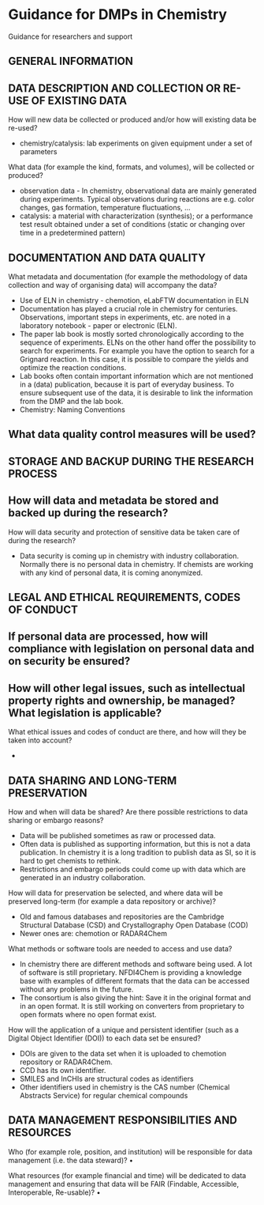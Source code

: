 # Guidance for DMPs in Chemistry

Guidance for researchers and support
## GENERAL INFORMATION


## DATA DESCRIPTION AND COLLECTION OR RE-USE OF EXISTING DATA

How will new data be collected or produced and/or how will existing data be re-used?
- chemistry/catalysis: lab experiments on given equipment under a set of parameters


What data (for example the kind, formats, and volumes), will be collected or produced?
- observation data - In chemistry, observational data are mainly generated during experiments. Typical observations during reactions are e.g. color changes, gas formation, temperature fluctuations, ...
- catalysis:  a material with characterization (synthesis); or a performance test result obtained under a set of conditions (static or changing over time in a predetermined pattern)


## DOCUMENTATION AND DATA QUALITY

What metadata and documentation (for example the methodology of data collection and way of organising data) will accompany the data?
- Use of ELN in chemistry - chemotion, eLabFTW documentation in ELN
- Documentation has played a crucial role in chemistry for centuries. Observations, important steps in experiments, etc. are noted in a laboratory notebook - paper or electronic (ELN). 
- The paper lab book is mostly sorted chronologically according to the sequence of experiments. ELNs on the other hand offer the possibility to search for experiments. For example you have the option to search for a Grignard reaction. In this case, it is  possible to compare the yields and optimize the reaction conditions.
- Lab books often contain important information which are not mentioned in a (data) publication, because it is part of everyday business. To ensure subsequent use of the data, it is desirable to link the information from the DMP and the lab book.  
- Chemistry: Naming Conventions


What data quality control measures will be used?
- 

## STORAGE AND BACKUP DURING THE RESEARCH PROCESS
How will data and metadata be stored and backed up during the research?
- 

How will data security and protection of sensitive data be taken care of during the research?
- Data security is coming up in chemistry with industry collaboration. Normally there is no personal data in chemistry. If chemists are working with any kind of personal data, it is coming anonymized.  


## LEGAL AND ETHICAL REQUIREMENTS, CODES OF CONDUCT

If personal data are processed, how will compliance with legislation on personal data and on security be ensured?
- 

How will other legal issues, such as intellectual property rights and ownership, be managed? What legislation is applicable?
- 

What ethical issues and codes of conduct are there, and how will they be taken into account?

- 

## DATA SHARING AND LONG-TERM PRESERVATION

How and when will data be shared? Are there possible restrictions to data sharing or embargo
reasons?
- Data will be published sometimes as raw or processed data. 
- Often data is published as supporting information, but this is not a data publication. In chemistry it is a long tradition to publish data as SI, so it is hard to get chemists to rethink.
- Restrictions and embargo periods could come up with data which are generated in an industry collaboration. 


How will data for preservation be selected, and where data will be preserved long-term (for
example a data repository or archive)?
- Old and famous databases and repositories are the Cambridge Structural Database (CSD) and Crystallography Open Database (COD)
- Newer ones are: chemotion or RADAR4Chem


What methods or software tools are needed to access and use data?
- In chemistry there are different methods and software being used. A lot of software is still proprietary. NFDI4Chem is providing a knowledge base with examples of different formats that the data can be accessed without any problems in the future. 
- The consortium is also giving the hint: Save it in the original format and in an open format. It is still working on converters from proprietary to open formats where no open format exist.


How will the application of a unique and persistent identifier (such as a Digital Object Identifier (DOI)) to each data set be ensured?
- DOIs are given to the data set when it is uploaded to chemotion repository or RADAR4Chem.
- CCD has its own identifier.
- SMILES and InCHIs are structural codes as identifiers
- Other identifiers used in chemistry is the CAS number (Chemical Abstracts Service) for regular chemical compounds



## DATA MANAGEMENT RESPONSIBILITIES AND RESOURCES

Who (for example role, position, and institution) will be responsible for data management (i.e. the data steward)?
• 

What resources (for example financial and time) will be dedicated to data management and ensuring that data will be FAIR (Findable, Accessible, Interoperable, Re-usable)?
• 
 

